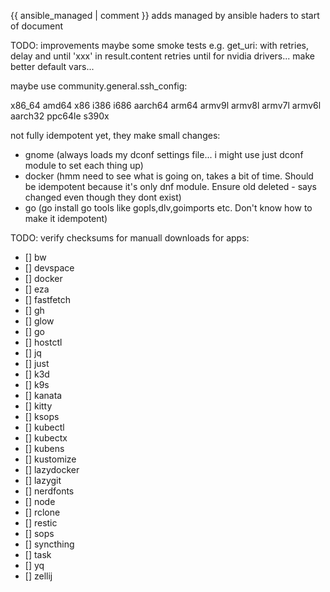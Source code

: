 {{ ansible_managed | comment }} adds managed by ansible haders to start of document

TODO: improvements
maybe some smoke tests
e.g. get_uri: with retries, delay and until 'xxx' in result.content
retries until for nvidia drivers...
make better default vars...

maybe use community.general.ssh_config:

x86_64
amd64
x86
i386
i686
aarch64
arm64
armv9l
armv8l
armv7l
armv6l
aarch32
ppc64le
s390x

not fully idempotent yet, they make small changes:

- gnome (always loads my dconf settings file... i might use just dconf module to set each thing up)
- docker (hmm need to see what is going on, takes a bit of time. Should be idempotent because it's only dnf module. Ensure old deleted - says changed even though they dont exist)
- go (go install go tools like gopls,dlv,goimports etc. Don't know how to make it idempotent)

TODO: verify checksums for manuall downloads for apps:

- [] bw
- [] devspace
- [] docker
- [] eza
- [] fastfetch
- [] gh
- [] glow
- [] go
- [] hostctl
- [] jq
- [] just
- [] k3d
- [] k9s
- [] kanata
- [] kitty
- [] ksops
- [] kubectl
- [] kubectx
- [] kubens
- [] kustomize
- [] lazydocker
- [] lazygit
- [] nerdfonts
- [] node
- [] rclone
- [] restic
- [] sops
- [] syncthing
- [] task
- [] yq
- [] zellij
